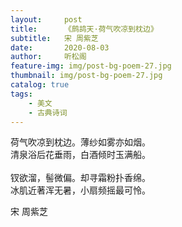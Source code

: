 ```yaml
---
layout:     post
title:      《鹧鸪天·荷气吹凉到枕边》
subtitle:   宋 周紫芝
date:       2020-08-03
author:     听松阁
feature-img: img/post-bg-poem-27.jpg
thumbnail: img/post-bg-poem-27.jpg
catalog: true
tags:
    - 美文
    - 古典诗词
---
```



荷气吹凉到枕边。薄纱如雾亦如烟。<br>
清泉浴后花垂雨，白酒倾时玉满船。<br>
<br>
钗欲溜，髻微偏。却寻霜粉扑香绵。<br>
冰肌近著浑无暑，小扇频摇最可怜。<br>

宋 周紫芝